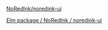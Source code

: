 [NoRedInk/noredink-ui](https://github.com/NoRedInk/noredink-ui)

[Elm package / NoRedInk / noredink-ui](http://package.elm-lang.org/packages/NoRedInk/noredink-ui/latest)
